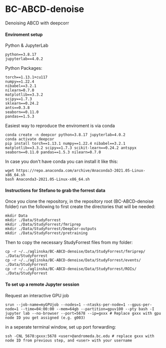 # BC-ABCD-denoise
Denoising ABCD with deepcorr

#### Enviroment setup

Python & JupyterLab

```
python==3.8.17
jupyterlab==4.0.2
```

Python Packages:
```
torch==1.13.1+cu117
numpy==1.22.4
nibabel==3.2.1
nilearn=0.7.0
matplotlib==3.3.2
scipy==1.7.3
sklearn==0.24.2
ants==0.3.8
seaborn==0.11.0
pandas==1.5.3
```

Easiest way to reproduce the enviroment is via conda

```
conda create -n deepcor python=3.8.17 jupyterlab=4.0.2
conda activate deepcor
pip install torch==1.13.1 numpy==1.22.4 nibabel==3.2.1 matplotlib==3.3.2 scipy==1.7.3 scikit-learn==0.24.2 antspyx seaborn==0.11.0 pandas==1.5.3 nilearn=0.7.0
```

In case you don't have conda you can install it like this:

```
wget https://repo.anaconda.com/archive/Anaconda3-2021.05-Linux-x86_64.sh
bash Anaconda3-2021.05-Linux-x86_64.sh
```

#### Instructions for Stefano to grab the forrest data

Once you clone the repository, in the repository root (BC-ABCD-denoise folder) run the following to first create the directories that will be needed: 
```
mkdir Data
mkdir ./Data/StudyForrest
mkdir ./Data/StudyForrest/fmriprep
mkdir ./Data/StudyForrest/DeepCor-outputs
mkdir ./Data/StudyForrest/pretraining
```

Then to copy the necessary StudyForrest files from my folder: 

```
cp -r ~/../aglinska/BC-ABCD-denoise/Data/StudyForrest/fmriprep/ ./Data/StudyForrest
cp -r ~/../aglinska/BC-ABCD-denoise/Data/StudyForrest/events/ ./Data/StudyForrest
cp -r ~/../aglinska/BC-ABCD-denoise/Data/StudyForrest/ROIs/ ./Data/StudyForrest
```


#### To set up a remote Jupyter session 

Request an interactive GPU job
```
srun --job-name=myGPUjob --nodes=1 --ntasks-per-node=1 --gpus-per-node=1 --time=04:00:00 --mem=64gb --partition=gpuv100 --pty bash -I
jupyter lab --no-browser --port=5678 --ip=gxxx # Replace gxxx with gpu node ID you get assigned (e.g. g003)
```

in a seperate terminal window, set up port forwarding: 
```
ssh -CNL 5678:gxxx:5678 <user>@andromeda.bc.edu # replace gxxx with node ID from previous step, and <user> with your username
```


